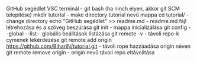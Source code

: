 GitHub segédlet
VSC terminál - git bash (ha ninch elyen, akkor git SCM telepítése)
mkdir tutorial - make directory tutorial nevű mappa
cd tutorial/ - change directory
echo "GitHub segédlet" >> readme.md - readme.md fájl létrehozása és a szöveg beszúrása
git init - mappa inicializálása
git config --global --list - globális beálítások listázása
git remote -v - távoli repo-k cymének lekérdezése
git remote add origin https://github.com/BihariN/tutorial.git - távoli rope hazzáadása origin néven
git remote remove origin - origin nevű távoli repo eltávolitása